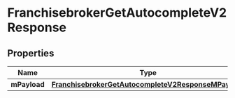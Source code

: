 
# FranchisebrokerGetAutocompleteV2Response

## Properties
| Name | Type | Description | Notes |
| ------------ | ------------- | ------------- | ------------- |
| **mPayload** | [**FranchisebrokerGetAutocompleteV2ResponseMPayload**](FranchisebrokerGetAutocompleteV2ResponseMPayload.md) |  |  |



